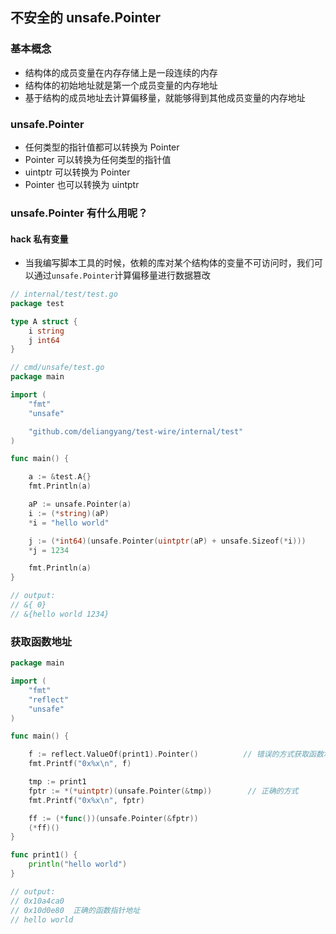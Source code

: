 
## 不安全的 unsafe.Pointer

### 基本概念
- 结构体的成员变量在内存存储上是一段连续的内存
- 结构体的初始地址就是第一个成员变量的内存地址
- 基于结构的成员地址去计算偏移量，就能够得到其他成员变量的内存地址

### unsafe.Pointer
- 任何类型的指针值都可以转换为 Pointer
- Pointer 可以转换为任何类型的指针值
- uintptr 可以转换为 Pointer
- Pointer 也可以转换为 uintptr

### unsafe.Pointer 有什么用呢？

#### hack 私有变量
- 当我编写脚本工具的时候，依赖的库对某个结构体的变量不可访问时，我们可以通过`unsafe.Pointer`计算偏移量进行数据篡改
```go
// internal/test/test.go
package test

type A struct {
	i string
	j int64
}
```
```go
// cmd/unsafe/test.go
package main

import (
	"fmt"
	"unsafe"

	"github.com/deliangyang/test-wire/internal/test"
)

func main() {

	a := &test.A{}
	fmt.Println(a)

	aP := unsafe.Pointer(a)
	i := (*string)(aP)
	*i = "hello world"

	j := (*int64)(unsafe.Pointer(uintptr(aP) + unsafe.Sizeof(*i)))
	*j = 1234

	fmt.Println(a)
}

// output:
// &{ 0}
// &{hello world 1234}
```

### 获取函数地址
```go
package main

import (
	"fmt"
	"reflect"
	"unsafe"
)

func main() {

	f := reflect.ValueOf(print1).Pointer()		    // 错误的方式获取函数地址
	fmt.Printf("0x%x\n", f)

	tmp := print1
	fptr := *(*uintptr)(unsafe.Pointer(&tmp))		 // 正确的方式
	fmt.Printf("0x%x\n", fptr)

	ff := (*func())(unsafe.Pointer(&fptr))
	(*ff)()
}

func print1() {
	println("hello world")
}

// output:
// 0x10a4ca0
// 0x10d0e80  正确的函数指针地址
// hello world
```